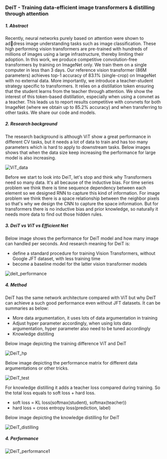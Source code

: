 ### DeiT - Training data-efficient image transformers & distilling through attention



##### 1. Abstract

Recently, neural networks purely based on attention were shown to address image understanding tasks such as image classification. These high performing vision transformers are pre-trained with hundreds of millions of images using a large infrastructure, thereby limiting their adoption. In this work, we produce competitive convolution-free transformers by training on ImageNet only. We train them on a single computer in less than 3 days. Our reference vision transformer (86M parameters) achieves top-1 accuracy of 83.1% (single-crop) on ImageNet with no external data. More importantly, we introduce a teacher-student strategy specific to transformers. It relies on a distillation token ensuring that the student learns from the teacher through attention. We show the interest of this token-based distillation, especially when using a convnet as a teacher. This leads us to report results competitive with convnets for both ImageNet (where we obtain up to 85.2% accuracy) and when transferring to other tasks. We share our code and models.

##### 2. Research background

The research background is although ViT show a great performance in different CV tasks, but it needs a lot of data to train and has too many parameters which is hard to apply to downstream tasks. Below images shows that when the data size keep increasing the performance for large model is also increasing.

![ViT_data](https://github.com/Qucy/ViT-VisionTransformer/blob/master/img/ViT_data.jpg)

Before we start to look into DeiT, let's stop and think why Transformers need so many data. It's all because of the inductive bias. For time series problem we think there is time sequence dependency between each element so we designed RNN to capture this kind of information. For image problem we think there is a space relationship between the neighbor pixels so that's why we design the CNN to capture the space information. But for transformers there is no inductive bias and prior knowledge, so naturally it needs more data to find out those hidden rules.

##### 3. DeiT vs ViT vs Efficient Net

Below image shows the performance for DeiT model and how many image can handled per seconds. And research meaning for DeiT is:

- define a standard procedure for training Vision Transformers, without Google JFT dataset, with less training time
- become a baseline model for the latter vision transformer models

![deit_performance](https://github.com/Qucy/ViT-VisionTransformer/blob/master/img/deit_performance.jpg)

##### 4. Method

DeiT has the same network architecture compared with ViT but why DeiT can achieve a such good performance even without JFT datasets. It can be summaries as below:

- More data argumentation, it uses lots of data argumentation in training
- Adjust hyper parameter accordingly, when using lots data argumentation, hyper parameter also need to be tuned accordingly
- Knowledge distilling

Below image depicting the training difference ViT and DeiT

![DeiT_hp](https://github.com/Qucy/ViT-VisionTransformer/blob/master/img/DeiT_hp.jpg)

Below image depicting the performance matrix for different data argumentations or other tricks.

![DeiT_test](https://github.com/Qucy/ViT-VisionTransformer/blob/master/img/DeiT_test.jpg)

For knowledge distilling it adds a teacher loss compared during training. So the total loss equals to soft loss + hard loss.

- soft loss = KL loss(softmax(student), softmax(teacher))
- hard loss = cross entropy loss(prediction, label)

Below image depicting the knowledge distilling for DeiT

![DeiT_distilling](https://github.com/Qucy/ViT-VisionTransformer/blob/master/img/DeiT_distilling.jpg)

##### 4. Performance

![DeiT_performance1](https://github.com/Qucy/ViT-VisionTransformer/blob/master/img/DeiT_performance1.jpg)